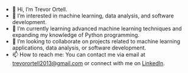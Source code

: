 - 👋 Hi, I’m Trevor Ortell.
- 👀 I’m interested in machine learning, data analysis, and software development.
- 🌱 I’m currently learning advanced machine learning techniques and expanding my knowledge of Python programming.
- 💞️ I’m looking to collaborate on projects related to machine learning applications, data analysis, or software development.
- 📫 How to reach me: You can contact me via email at trevorortell2013@gmail.com or connect with me on [LinkedIn](www.linkedin.com/in/trevor-ortell).

<!---
TrevGuy12/TrevGuy12 is a ✨ special ✨ repository because its `README.md` (this file) appears on your GitHub profile.
You can click the Preview link to take a look at your changes.
--->
